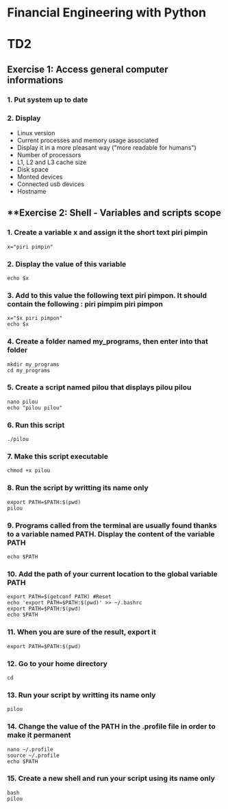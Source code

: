 # **Financial Engineering with Python**
# **TD2**


## **Exercise 1: Access general computer informations**

### 1. Put system up to date
    
### 2. Display
- Linux version
- Current processes and memory usage associated
- Display it in a more pleasant way ("more readable for humans")
- Number of processors
- L1, L2 and L3 cache size
- Disk space
- Monted devices
- Connected usb devices
- Hostname

        


## **Exercise 2: Shell - Variables and scripts scope

### 1. Create a variable x and assign it the short text piri pimpin
    x="piri pimpin"

### 2. Display the value of this variable
    echo $x

### 3. Add to this value the following text piri pimpon. It should contain the following : piri pimpim piri pimpon
    x="$x piri pimpon"
    echo $x

### 4. Create a folder named my_programs, then enter into that folder
    mkdir my_programs
    cd my_programs

### 5. Create a script named pilou that displays pilou pilou
    nano pilou
    echo "pilou pilou"
    
### 6. Run this script
    ./pilou

### 7. Make this script executable
    chmod +x pilou

### 8. Run the script by writting its name only
    export PATH=$PATH:$(pwd)
    pilou

### 9. Programs called from the terminal are usually found thanks to a variable named PATH. Display the content of the variable PATH
    echo $PATH

### 10. Add the path of your current location to the global variable PATH
    export PATH=$(getconf PATH) #Reset 
    echo 'export PATH=$PATH:$(pwd)' >> ~/.bashrc
    export PATH=$PATH:$(pwd)
    echo $PATH

### 11. When you are sure of the result, export it
    export PATH=$PATH:$(pwd)

### 12. Go to your home directory
    cd

### 13. Run your script by writting its name only
    pilou

### 14. Change the value of the PATH in the .profile file in order to make it permanent
    nano ~/.profile
    source ~/.profile
    echo $PATH

### 15. Create a new shell and run your script using its name only
    bash
    pilou